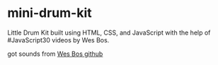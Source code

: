 # mini-drum-kit
Little Drum Kit built using HTML, CSS, and JavaScript with the help of #JavaScript30 videos by Wes Bos.

got sounds from <a href="https://github.com/wesbos/JavaScript30/tree/master/01%20-%20JavaScript%20Drum%20Kit/sounds">Wes Bos github</a>
